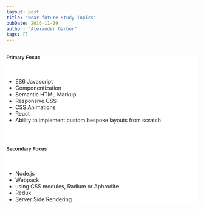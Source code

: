 ```yaml
---
layout: post
title: "Near-future Study Topics"
pubDate: 2016-11-29
author: "Alexander Garber"
tags: []
---
```


<div dir="ltr" style="text-align: left;" trbidi="on">
      <div style="background-color: white; text-align: left;">
        <h2 style="text-align: left;"><span style="color: #222222; font-family: arial, sans-serif;"><span style="font-size: 12.8px;">Primary Focus</span></span></h2>
<br>
        <ul style="text-align: left;">
          <li>ES6 Javascript</li>
          <li>Componentization</li>
          <li>Semantic HTML Markup</li>
          <li>Responsive CSS</li>
          <li>CSS Animations</li>
          <li>React</li>
          <li>Ability to implement custom bespoke layouts from scratch</li>
        </ul>
<br>
        <h2 style="text-align: left;"><span style="color: #222222; font-family: arial, sans-serif;"><span style="font-size: 12.8px;">Secondary Focus</span></span></h2>
<br>
        <ul style="text-align: left;">
          <li>Node.js</li>
          <li>Webpack</li>
          <li>using CSS modules, Radium or Aphrodite</li>
          <li>Redux</li>
          <li>Server Side Rendering</li>
        </ul>
      </div>
      <div class="m_-8292545213839292246inbox-inbox-p1" style="background-color: white; color: #222222; font-family: arial, sans-serif; font-size: 12.8px;"></div>
    </div>
